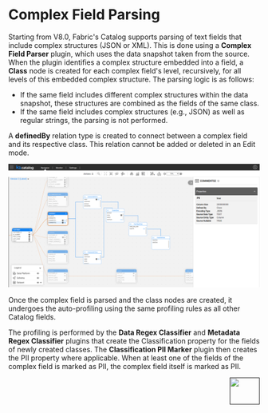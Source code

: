 # Complex Field Parsing

Starting from V8.0, Fabric's Catalog supports parsing of text fields that include complex structures (JSON or XML). This is done using a **Complex Field Parser** plugin, which uses the data snapshot taken from the source. When the plugin identifies a complex structure embedded into a field, a **Class** node is created for each complex field's level, recursively, for all levels of this embedded complex structure. The parsing logic is as follows:

* If the same field includes different complex structures within the data snapshot, these structures are combined as the fields of the same class.
* If the same field includes complex structures (e.g., JSON) as well as regular strings, the parsing is not performed.

A **definedBy** relation type is created to connect between a complex field and its respective class. This relation cannot be added or deleted in an Edit mode. 

![](../images/complex_field.png)

Once the complex field is parsed and the class nodes are created, it undergoes the auto-profiling using the same profiling rules as all other Catalog fields. 

The profiling is performed by the **Data Regex Classifier** and **Metadata Regex Classifier** plugins that create the Classification property for the fields of newly created classes. The **Classification PII Marker** plugin then creates the PII property where applicable. When at least one of the fields of the complex field is marked as PII, the complex field itself is marked as PII.

[<img align="right" width="60" height="54" src="/articles/images/Next.png">]() 
